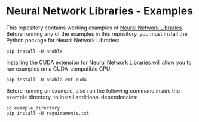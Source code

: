 # Neural Network Libraries - Examples

This repository contains working examples of [Neural Network Libraries](https://github.com/sony/nnabla/).
Before running any of the examples in this repository, you must install the Python package for Neural Network Libraries:

```
pip install -U nnabla
```

Installing the [CUDA extension](https://github.com/sony/nnabla-ext-cuda/) for Neural Network Libraries will allow you to run examples on a CUDA-compatible GPU:

```
pip install -U nnabla-ext-cuda
```

Before running an example, also run the following command inside the example directory, to install additional dependencies:

```
cd example_directory
pip install -U requirements.txt
```
